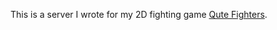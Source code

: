 This is a server I wrote for my 2D fighting game <a href="[https://skillicons.dev](https://github.com/ugurozdemir97/QuteFighters-v0.2)">Qute Fighters</a>.

